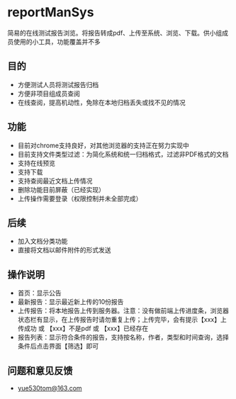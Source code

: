 # reportManSys
简易的在线测试报告浏览。将报告转成pdf、上传至系统、浏览、下载。供小组成员使用的小工具，功能覆盖并不多

## 目的

- 方便测试人员将测试报告归档
- 方便非项目组成员查阅
- 在线查阅，提高机动性，免除在本地归档丢失或找不见的情况

## 功能

- 目前对chrome支持良好，对其他浏览器的支持正在努力实现中
- 目前支持文件类型过滤：为简化系统和统一归档格式，过滤非PDF格式的文档
- 支持在线预览
- 支持下载
- 支持查阅最近文档上传情况
- 删除功能目前屏蔽（已经实现）
- 上传操作需要登录（权限控制并未全部完成）

## 后续

- 加入文档分类功能
- 直接将文档以邮件附件的形式发送

## 操作说明

- 首页：显示公告
- 最新报告：显示最近新上传的10份报告
- 上传报告：将本地报告上传到服务器。注意：没有做前端上传进度条，浏览器状态栏有显示，在上传报告时请勿重复上传；上传完毕，会有提示【xxx】上传成功 或 【xxx】不是pdf 或 【xxx】已经存在</li>
- 报告列表：显示符合条件的报告，支持按名称，作者，类型和时间查询，选择条件后点击界面【筛选】即可

## 问题和意见反馈

- <a href="yue530tom@163.com">yue530tom@163.com</a>
